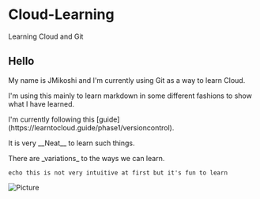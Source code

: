 # Cloud-Learning
Learning Cloud and Git


## Hello

<p>My name is JMikoshi and I'm currently using Git as a way to learn Cloud.</p>
<p>I'm using this mainly to learn markdown in some different fashions to show what I have learned.</p>
<p>I'm currently following this [guide](https://learntocloud.guide/phase1/versioncontrol).</p>
<p>It is very __Neat__ to learn such things.</p>
<p>There are _variations_ to the ways we can learn.</p>

`echo this is not very intuitive at first but it's fun to learn`

![Picture](https://encrypted-tbn0.gstatic.com/images?q=tbn:ANd9GcQAbZ2kmSTr_yeLnnMKVPlmRMRCfGtHn1-8yQ&s)
